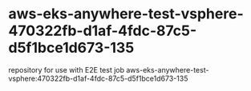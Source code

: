 # aws-eks-anywhere-test-vsphere-470322fb-d1af-4fdc-87c5-d5f1bce1d673-135
repository for use with E2E test job aws-eks-anywhere-test-vsphere:470322fb-d1af-4fdc-87c5-d5f1bce1d673-135
